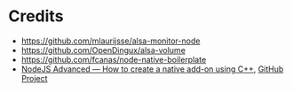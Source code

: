 

# Credits

- https://github.com/mlaurijsse/alsa-monitor-node
- https://github.com/OpenDingux/alsa-volume
- https://github.com/fcanas/node-native-boilerplate
- [NodeJS Advanced — How to create a native add-on using C++](https://medium.com/the-guild/nodejs-advanced-how-to-create-a-native-add-on-using-c-588b4f2248cc), [GitHub Project](https://github.com/DAB0mB/node-distance-addon)
